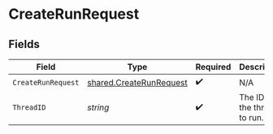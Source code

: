 # CreateRunRequest


## Fields

| Field                                                              | Type                                                               | Required                                                           | Description                                                        |
| ------------------------------------------------------------------ | ------------------------------------------------------------------ | ------------------------------------------------------------------ | ------------------------------------------------------------------ |
| `CreateRunRequest`                                                 | [shared.CreateRunRequest](../../models/shared/createrunrequest.md) | :heavy_check_mark:                                                 | N/A                                                                |
| `ThreadID`                                                         | *string*                                                           | :heavy_check_mark:                                                 | The ID of the thread to run.                                       |